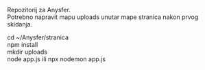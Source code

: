 Repozitorij za Anysfer.  
Potrebno napravit mapu uploads unutar mape stranica nakon prvog skidanja.  

cd ~/Anysfer/stranica  
npm install  
mkdir uploads  
node app.js ili npx nodemon app.js
